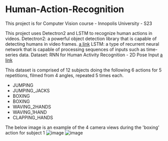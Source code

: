 # Human-Action-Recognition
This project is for Computer Vision course - Innopolis University - S23

This project uses Detectron2 and LSTM to recognize human actions in videos. 
Detectron2: a powerful object detection library that is capable of detecting humans in video frames. [a link](https://github.com/facebookresearch/detectron2)
LSTM: a type of recurrent neural network that is capable of processing sequences of inputs such as time-series data.
Dataset: RNN for Human Activity Recognition - 2D Pose Input [a link](https://github.com/stuarteiffert/RNN-for-Human-Activity-Recognition-using-2D-Pose-Input#dataset-overview)

This dataset is comprised of 12 subjects doing the following 6 actions for 5 repetitions, filmed from 4 angles, repeated 5 times each.

 * JUMPING
 * JUMPING_JACKS
 * BOXING
 * BOXING
 * WAVING_2HANDS
 * WAVING_1HAND
 * CLAPPING_HANDS


 The below image is an example of the 4 camera views during the 'boxing' action for subject 1
![image](https://github.com/stuarteiffert/RNN-for-Human-Activity-Recognition-using-2D-Pose-Input/blob/master/images/boxing_all_views.gif)
![image](https://drive.google.com/uc?export=view&id=1Cwl-OY-XeJsE1H_uJ4Ajw9CsUTJCJIGr)
















